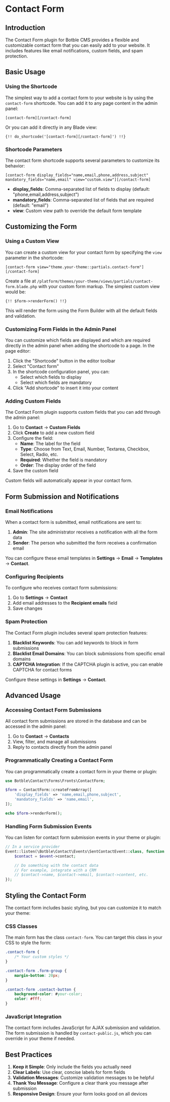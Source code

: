 # Contact Form

## Introduction

The Contact Form plugin for Botble CMS provides a flexible and customizable contact form that you can easily add to your website. It includes features like email notifications, custom fields, and spam protection.

## Basic Usage

### Using the Shortcode

The simplest way to add a contact form to your website is by using the `contact-form` shortcode. You can add it to any page content in the admin panel:

```
[contact-form][/contact-form]
```

Or you can add it directly in any Blade view:

```blade
{!! do_shortcode('[contact-form][/contact-form]') !!}
```

### Shortcode Parameters

The contact form shortcode supports several parameters to customize its behavior:

```
[contact-form display_fields="name,email,phone,address,subject" mandatory_fields="name,email" view="custom.view"][/contact-form]
```

- **display_fields**: Comma-separated list of fields to display (default: "phone,email,address,subject")
- **mandatory_fields**: Comma-separated list of fields that are required (default: "email")
- **view**: Custom view path to override the default form template

## Customizing the Form

### Using a Custom View

You can create a custom view for your contact form by specifying the `view` parameter in the shortcode:

```
[contact-form view="theme.your-theme::partials.contact-form"][/contact-form]
```

Create a file at `/platform/themes/your-theme/views/partials/contact-form.blade.php` with your custom form markup. The simplest custom view would be:

```blade
{!! $form->renderForm() !!}
```

This will render the form using the Form Builder with all the default fields and validation.

### Customizing Form Fields in the Admin Panel

You can customize which fields are displayed and which are required directly in the admin panel when adding the shortcode to a page. In the page editor:

1. Click the "Shortcode" button in the editor toolbar
2. Select "Contact form"
3. In the shortcode configuration panel, you can:
   - Select which fields to display
   - Select which fields are mandatory
4. Click "Add shortcode" to insert it into your content

### Adding Custom Fields

The Contact Form plugin supports custom fields that you can add through the admin panel:

1. Go to **Contact** → **Custom Fields**
2. Click **Create** to add a new custom field
3. Configure the field:
   - **Name**: The label for the field
   - **Type**: Choose from Text, Email, Number, Textarea, Checkbox, Select, Radio, etc.
   - **Required**: Whether the field is mandatory
   - **Order**: The display order of the field
4. Save the custom field

Custom fields will automatically appear in your contact form.

## Form Submission and Notifications

### Email Notifications

When a contact form is submitted, email notifications are sent to:

1. **Admin**: The site administrator receives a notification with all the form data
2. **Sender**: The person who submitted the form receives a confirmation email

You can configure these email templates in **Settings** → **Email** → **Templates** → **Contact**.

### Configuring Recipients

To configure who receives contact form submissions:

1. Go to **Settings** → **Contact**
2. Add email addresses to the **Recipient emails** field
3. Save changes

### Spam Protection

The Contact Form plugin includes several spam protection features:

1. **Blacklist Keywords**: You can add keywords to block in form submissions
2. **Blacklist Email Domains**: You can block submissions from specific email domains
3. **CAPTCHA Integration**: If the CAPTCHA plugin is active, you can enable CAPTCHA for contact forms

Configure these settings in **Settings** → **Contact**.

## Advanced Usage

### Accessing Contact Form Submissions

All contact form submissions are stored in the database and can be accessed in the admin panel:

1. Go to **Contact** → **Contacts**
2. View, filter, and manage all submissions
3. Reply to contacts directly from the admin panel

### Programmatically Creating a Contact Form

You can programmatically create a contact form in your theme or plugin:

```php
use Botble\Contact\Forms\Fronts\ContactForm;

$form = ContactForm::createFromArray([
    'display_fields' => 'name,email,phone,subject',
    'mandatory_fields' => 'name,email',
]);

echo $form->renderForm();
```

### Handling Form Submission Events

You can listen for contact form submission events in your theme or plugin:

```php
// In a service provider
Event::listen(\Botble\Contact\Events\SentContactEvent::class, function ($event) {
    $contact = $event->contact;

    // Do something with the contact data
    // For example, integrate with a CRM
    // $contact->name, $contact->email, $contact->content, etc.
});
```

## Styling the Contact Form

The contact form includes basic styling, but you can customize it to match your theme:

### CSS Classes

The main form has the class `contact-form`. You can target this class in your CSS to style the form:

```css
.contact-form {
    /* Your custom styles */
}

.contact-form .form-group {
    margin-bottom: 20px;
}

.contact-form .contact-button {
    background-color: #your-color;
    color: #fff;
}
```

### JavaScript Integration

The contact form includes JavaScript for AJAX submission and validation. The form submission is handled by `contact-public.js`, which you can override in your theme if needed.

## Best Practices

1. **Keep it Simple**: Only include the fields you actually need
2. **Clear Labels**: Use clear, concise labels for form fields
3. **Validation Messages**: Customize validation messages to be helpful
4. **Thank You Message**: Configure a clear thank you message after submission
5. **Responsive Design**: Ensure your form looks good on all devices
